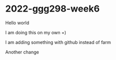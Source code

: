 # 2022-ggg298-week6

Hello world

I am doing this on my own =)

I am adding something with github instead of farm

Another change
